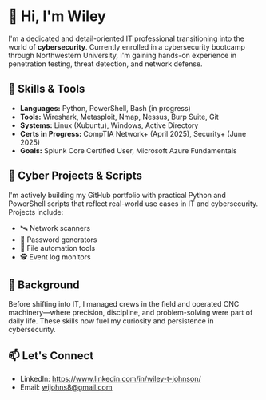 # 👋 Hi, I'm Wiley

I'm a dedicated and detail-oriented IT professional transitioning into the world of **cybersecurity**. Currently enrolled in a cybersecurity bootcamp through Northwestern University, I'm gaining hands-on experience in penetration testing, threat detection, and network defense.

## 🧰 Skills & Tools

- **Languages:** Python, PowerShell, Bash (in progress)
- **Tools:** Wireshark, Metasploit, Nmap, Nessus, Burp Suite, Git
- **Systems:** Linux (Xubuntu), Windows, Active Directory
- **Certs in Progress:** CompTIA Network+ (April 2025), Security+ (June 2025)
- **Goals:** Splunk Core Certified User, Microsoft Azure Fundamentals

## 🧪 Cyber Projects & Scripts

I'm actively building my GitHub portfolio with practical Python and PowerShell scripts that reflect real-world use cases in IT and cybersecurity. Projects include:

- 🛰️ Network scanners
- 🔐 Password generators
- 📁 File automation tools
- 🕵️ Event log monitors

## 💼 Background

Before shifting into IT, I managed crews in the field and operated CNC machinery—where precision, discipline, and problem-solving were part of daily life. These skills now fuel my curiosity and persistence in cybersecurity.

## 📫 Let's Connect

- LinkedIn: https://www.linkedin.com/in/wiley-t-johnson/
- Email: wijohns8@gmail.com
